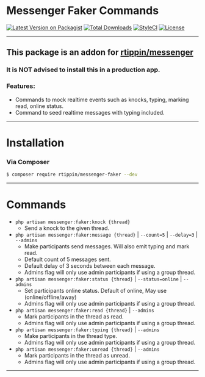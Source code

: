 # Messenger Faker Commands

[![Latest Version on Packagist][ico-version]][link-packagist]
[![Total Downloads][ico-downloads]][link-downloads]
[![StyleCI][ico-styleci]][link-styleci]
[![License][ico-license]][link-license]

---

## This package is an addon for [rtippin/messenger][link-messenger]

### It is NOT advised to install this in a production app.

### Features:
- Commands to mock realtime events such as knocks, typing, marking read, online status.
- Command to seed realtime messages with typing included.

---

# Installation

### Via Composer

``` bash
$ composer require rtippin/messenger-faker --dev
```

---

# Commands

- `php artisan messenger:faker:knock {thread}`
    * Send a knock to the given thread.
- `php artisan messenger:faker:message {thread}` | `--count=5` | `--delay=3` | `--admins`
    * Make participants send messages. Will also emit typing and mark read.
    * Default count of 5 messages sent.
    * Default delay of 3 seconds between each message.
    * Admins flag will only use admin participants if using a group thread.
- `php artisan messenger:faker:status {thread}` | `--status=online` | `--admins`
    * Set participants online status. Default of online, May use (online/offline/away)
    * Admins flag will only use admin participants if using a group thread.
- `php artisan messenger:faker:read {thread}` | `--admins`
    * Mark participants in the thread as read.
    * Admins flag will only use admin participants if using a group thread.
- `php artisan messenger:faker:typing {thread}` | `--admins`
    * Make participants in the thread type.
    * Admins flag will only use admin participants if using a group thread.
- `php artisan messenger:faker:unread {thread}` | `--admins`
    * Mark participants in the thread as unread.
    * Admins flag will only use admin participants if using a group thread.

---

[ico-version]: https://img.shields.io/packagist/v/rtippin/messenger-faker.svg?style=plastic&cacheSeconds=3600
[ico-downloads]: https://img.shields.io/packagist/dt/rtippin/messenger-faker.svg?style=plastic&cacheSeconds=3600
[ico-styleci]: https://styleci.io/repos/339475680/shield?style=plastic&cacheSeconds=3600
[ico-license]: https://img.shields.io/github/license/RTippin/messenger-faker?style=plastic
[link-packagist]: https://packagist.org/packages/rtippin/messenger-faker
[link-downloads]: https://packagist.org/packages/rtippin/messenger-faker
[link-license]: https://packagist.org/packages/rtippin/messenger-faker
[link-styleci]: https://styleci.io/repos/339475680
[link-messenger]: https://github.com/RTippin/messenger